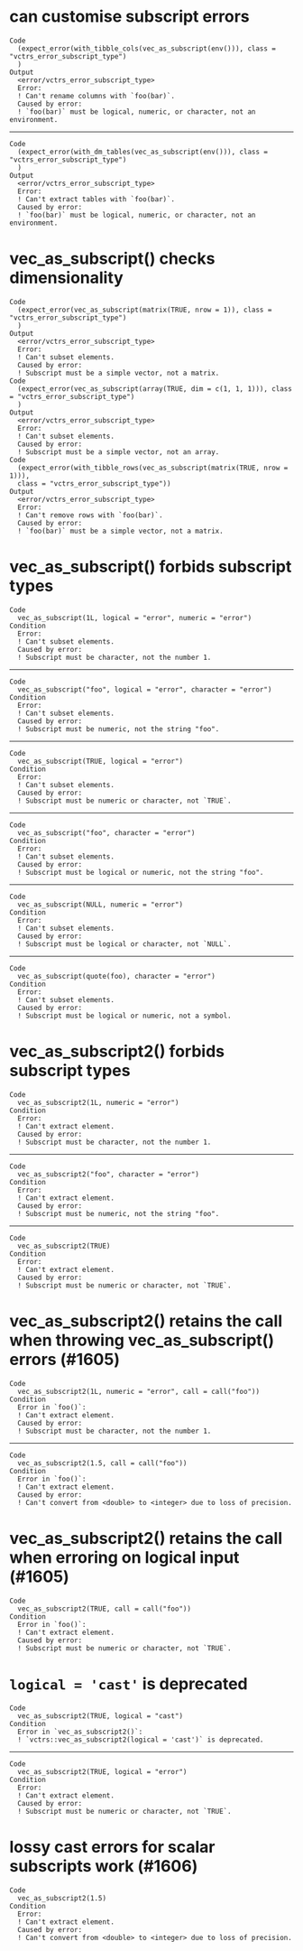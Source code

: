 # can customise subscript errors

    Code
      (expect_error(with_tibble_cols(vec_as_subscript(env())), class = "vctrs_error_subscript_type")
      )
    Output
      <error/vctrs_error_subscript_type>
      Error:
      ! Can't rename columns with `foo(bar)`.
      Caused by error:
      ! `foo(bar)` must be logical, numeric, or character, not an environment.

---

    Code
      (expect_error(with_dm_tables(vec_as_subscript(env())), class = "vctrs_error_subscript_type")
      )
    Output
      <error/vctrs_error_subscript_type>
      Error:
      ! Can't extract tables with `foo(bar)`.
      Caused by error:
      ! `foo(bar)` must be logical, numeric, or character, not an environment.

# vec_as_subscript() checks dimensionality

    Code
      (expect_error(vec_as_subscript(matrix(TRUE, nrow = 1)), class = "vctrs_error_subscript_type")
      )
    Output
      <error/vctrs_error_subscript_type>
      Error:
      ! Can't subset elements.
      Caused by error:
      ! Subscript must be a simple vector, not a matrix.
    Code
      (expect_error(vec_as_subscript(array(TRUE, dim = c(1, 1, 1))), class = "vctrs_error_subscript_type")
      )
    Output
      <error/vctrs_error_subscript_type>
      Error:
      ! Can't subset elements.
      Caused by error:
      ! Subscript must be a simple vector, not an array.
    Code
      (expect_error(with_tibble_rows(vec_as_subscript(matrix(TRUE, nrow = 1))),
      class = "vctrs_error_subscript_type"))
    Output
      <error/vctrs_error_subscript_type>
      Error:
      ! Can't remove rows with `foo(bar)`.
      Caused by error:
      ! `foo(bar)` must be a simple vector, not a matrix.

# vec_as_subscript() forbids subscript types

    Code
      vec_as_subscript(1L, logical = "error", numeric = "error")
    Condition
      Error:
      ! Can't subset elements.
      Caused by error:
      ! Subscript must be character, not the number 1.

---

    Code
      vec_as_subscript("foo", logical = "error", character = "error")
    Condition
      Error:
      ! Can't subset elements.
      Caused by error:
      ! Subscript must be numeric, not the string "foo".

---

    Code
      vec_as_subscript(TRUE, logical = "error")
    Condition
      Error:
      ! Can't subset elements.
      Caused by error:
      ! Subscript must be numeric or character, not `TRUE`.

---

    Code
      vec_as_subscript("foo", character = "error")
    Condition
      Error:
      ! Can't subset elements.
      Caused by error:
      ! Subscript must be logical or numeric, not the string "foo".

---

    Code
      vec_as_subscript(NULL, numeric = "error")
    Condition
      Error:
      ! Can't subset elements.
      Caused by error:
      ! Subscript must be logical or character, not `NULL`.

---

    Code
      vec_as_subscript(quote(foo), character = "error")
    Condition
      Error:
      ! Can't subset elements.
      Caused by error:
      ! Subscript must be logical or numeric, not a symbol.

# vec_as_subscript2() forbids subscript types

    Code
      vec_as_subscript2(1L, numeric = "error")
    Condition
      Error:
      ! Can't extract element.
      Caused by error:
      ! Subscript must be character, not the number 1.

---

    Code
      vec_as_subscript2("foo", character = "error")
    Condition
      Error:
      ! Can't extract element.
      Caused by error:
      ! Subscript must be numeric, not the string "foo".

---

    Code
      vec_as_subscript2(TRUE)
    Condition
      Error:
      ! Can't extract element.
      Caused by error:
      ! Subscript must be numeric or character, not `TRUE`.

# vec_as_subscript2() retains the call when throwing vec_as_subscript() errors (#1605)

    Code
      vec_as_subscript2(1L, numeric = "error", call = call("foo"))
    Condition
      Error in `foo()`:
      ! Can't extract element.
      Caused by error:
      ! Subscript must be character, not the number 1.

---

    Code
      vec_as_subscript2(1.5, call = call("foo"))
    Condition
      Error in `foo()`:
      ! Can't extract element.
      Caused by error:
      ! Can't convert from <double> to <integer> due to loss of precision.

# vec_as_subscript2() retains the call when erroring on logical input (#1605)

    Code
      vec_as_subscript2(TRUE, call = call("foo"))
    Condition
      Error in `foo()`:
      ! Can't extract element.
      Caused by error:
      ! Subscript must be numeric or character, not `TRUE`.

# `logical = 'cast'` is deprecated

    Code
      vec_as_subscript2(TRUE, logical = "cast")
    Condition
      Error in `vec_as_subscript2()`:
      ! `vctrs::vec_as_subscript2(logical = 'cast')` is deprecated.

---

    Code
      vec_as_subscript2(TRUE, logical = "error")
    Condition
      Error:
      ! Can't extract element.
      Caused by error:
      ! Subscript must be numeric or character, not `TRUE`.

# lossy cast errors for scalar subscripts work (#1606)

    Code
      vec_as_subscript2(1.5)
    Condition
      Error:
      ! Can't extract element.
      Caused by error:
      ! Can't convert from <double> to <integer> due to loss of precision.

